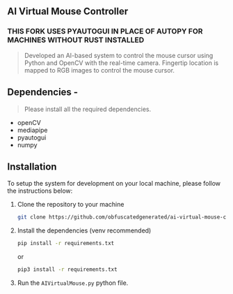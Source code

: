 ## AI Virtual Mouse Controller

### THIS FORK USES PYAUTOGUI IN PLACE OF AUTOPY FOR MACHINES WITHOUT RUST INSTALLED

> Developed an AI-based system to control the mouse cursor using Python and OpenCV with the real-time camera. Fingertip location is mapped to RGB images to control the mouse cursor.

## Dependencies  -
> Please install all the required dependencies.
* openCV
* mediapipe
* pyautogui
* numpy

## Installation

To setup the system for development on your local machine, please follow the instructions below:

1. Clone the repository to your machine

   ```bash
   git clone https://github.com/obfuscatedgenerated/ai-virtual-mouse-controller
   ```

2. Install the dependencies (venv recommended)

   ```bash
   pip install -r requirements.txt
   ```
   or
   
   ```bash
   pip3 install -r requirements.txt
   ```

3. Run the ```AIVirtualMouse.py``` python file.
   

